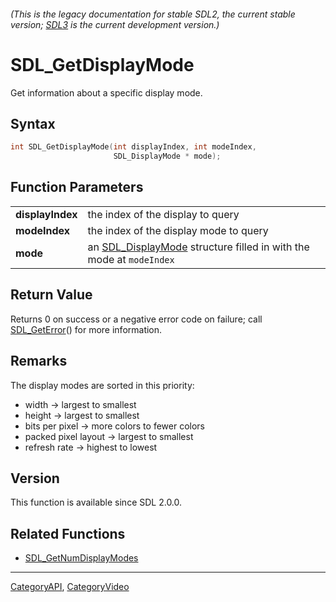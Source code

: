 ###### (This is the legacy documentation for stable SDL2, the current stable version; [SDL3](https://wiki.libsdl.org/SDL3/) is the current development version.)
# SDL_GetDisplayMode

Get information about a specific display mode.

## Syntax

```c
int SDL_GetDisplayMode(int displayIndex, int modeIndex,
                       SDL_DisplayMode * mode);

```

## Function Parameters

|                      |                                                                                        |
| -------------------- | -------------------------------------------------------------------------------------- |
| **displayIndex**     | the index of the display to query                                                      |
| **modeIndex**        | the index of the display mode to query                                                 |
| **mode**             | an [SDL_DisplayMode](SDL_DisplayMode) structure filled in with the mode at `modeIndex` |

## Return Value

Returns 0 on success or a negative error code on failure; call
[SDL_GetError](SDL_GetError)() for more information.

## Remarks

The display modes are sorted in this priority:

- width -> largest to smallest
- height -> largest to smallest
- bits per pixel -> more colors to fewer colors
- packed pixel layout -> largest to smallest
- refresh rate -> highest to lowest

## Version

This function is available since SDL 2.0.0.

## Related Functions

* [SDL_GetNumDisplayModes](SDL_GetNumDisplayModes)

----
[CategoryAPI](CategoryAPI), [CategoryVideo](CategoryVideo)


